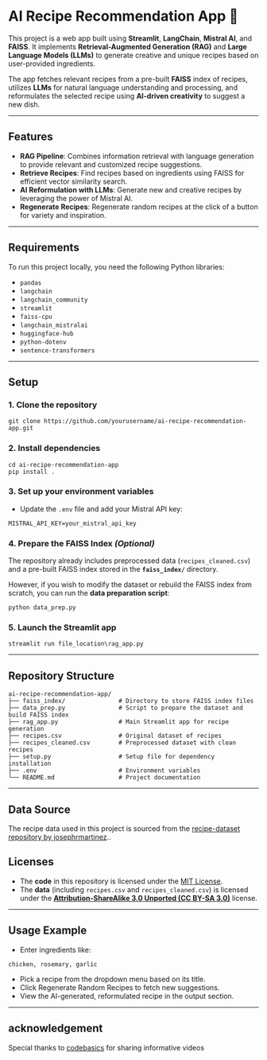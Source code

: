 # AI Recipe Recommendation App 🍳

This project is a web app built using **Streamlit**, **LangChain**, **Mistral AI**, and **FAISS**. It implements **Retrieval-Augmented Generation (RAG)** and **Large Language Models (LLMs)** to generate creative and unique recipes based on user-provided ingredients. 

The app fetches relevant recipes from a pre-built **FAISS** index of recipes, utilizes **LLMs** for natural language understanding and processing, and reformulates the selected recipe using **AI-driven creativity** to suggest a new dish.

---

## Features
- **RAG Pipeline**: Combines information retrieval with language generation to provide relevant and customized recipe suggestions.
- **Retrieve Recipes**: Find recipes based on ingredients using FAISS for efficient vector similarity search.
- **AI Reformulation with LLMs**: Generate new and creative recipes by leveraging the power of Mistral AI.
- **Regenerate Recipes**: Regenerate random recipes at the click of a button for variety and inspiration.

---



## Requirements

To run this project locally, you need the following Python libraries:

- `pandas`
- `langchain`
- `langchain_community`
- `streamlit`
- `faiss-cpu`
- `langchain_mistralai`
- `huggingface-hub`
- `python-dotenv`
- `sentence-transformers`

---

## Setup

### **1. Clone the repository**

```
git clone https://github.com/yourusername/ai-recipe-recommendation-app.git
```

### **2. Install dependencies**

```
cd ai-recipe-recommendation-app
pip install .
```

### **3. Set up your environment variables**

- Update the `.env` file and add your Mistral API key:

```
MISTRAL_API_KEY=your_mistral_api_key
```


### **4. Prepare the FAISS Index** *(Optional)*  

The repository already includes preprocessed data (`recipes_cleaned.csv`) and a pre-built FAISS index stored in the **`faiss_index/`** directory.  

However, if you wish to modify the dataset or rebuild the FAISS index from scratch, you can run the **data preparation script**:  

```
python data_prep.py  
```  

### **5. Launch the Streamlit app**
```
streamlit run file_location\rag_app.py  
```
---

## Repository Structure

```
ai-recipe-recommendation-app/
├── faiss_index/               # Directory to store FAISS index files  
├── data_prep.py               # Script to prepare the dataset and build FAISS index  
├── rag_app.py                 # Main Streamlit app for recipe generation  
├── recipes.csv                # Original dataset of recipes  
├── recipes_cleaned.csv        # Preprocessed dataset with clean recipes  
├── setup.py                   # Setup file for dependency installation  
├── .env                       # Environment variables 
└── README.md                  # Project documentation  
```

---
## Data Source
The recipe data used in this project is sourced from the [recipe-dataset repository by josephrmartinez](https://github.com/josephrmartinez/recipe-dataset)..

## Licenses

- The **code** in this repository is licensed under the [MIT License](LICENSE.txt).
- The **data** (including `recipes.csv` and `recipes_cleaned.csv`) is licensed under the **[Attribution-ShareAlike 3.0 Unported (CC BY-SA 3.0)](https://creativecommons.org/licenses/by-sa/3.0/)** license.

---

## Usage Example
- Enter ingredients like:
```
chicken, rosemary, garlic  
```
- Pick a recipe from the dropdown menu based on its title.
- Click Regenerate Random Recipes to fetch new suggestions.
- View the AI-generated, reformulated recipe in the output section.

---

## acknowledgement
Special thanks to [codebasics](https://www.youtube.com/@codebasics) for sharing informative videos



